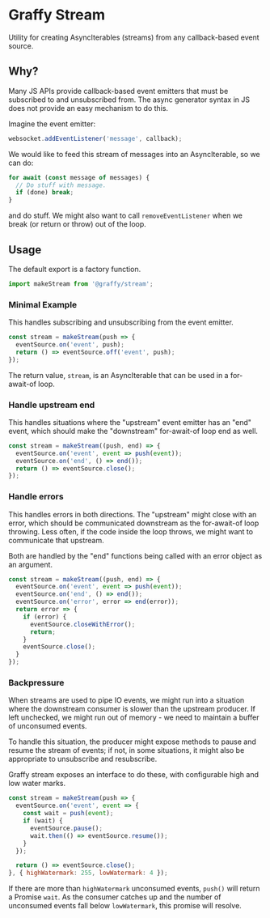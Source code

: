 # Graffy Stream

Utility for creating AsyncIterables (streams) from any callback-based
event source.

## Why?

Many JS APIs provide callback-based event emitters that must be subscribed to and unsubscribed from. The async generator syntax in JS does not provide an easy mechanism to do this.

Imagine the event emitter:
```js
websocket.addEventListener('message', callback);
```

We would like to feed this stream of messages into an AsyncIterable, so we can do:
```js
for await (const message of messages) {
  // Do stuff with message.
  if (done) break;
}
```
and do stuff. We might also want to call `removeEventListener` when we break (or return or throw) out of the loop.

## Usage

The default export is a factory function.

```js
import makeStream from '@graffy/stream';
```

### Minimal Example

This handles subscribing and unsubscribing from the event emitter.

```js
const stream = makeStream(push => {
  eventSource.on('event', push);
  return () => eventSource.off('event', push);
});
```

The return value, `stream`, is an AsyncIterable that can be used in a for-await-of loop.

### Handle upstream end

This handles situations where the "upstream" event emitter has an "end" event, which should make the "downstream" for-await-of loop end as well.

```js
const stream = makeStream((push, end) => {
  eventSource.on('event', event => push(event));
  eventSource.on('end', () => end());
  return () => eventSource.close();
});
```

### Handle errors

This handles errors in both directions. The "upstream" might close with an error, which should be communicated downstream as the for-await-of loop throwing. Less often, if the code inside the loop throws, we might want to communicate that upstream.

Both are handled by the "end" functions being called with an error object as an argument.

```js
const stream = makeStream((push, end) => {
  eventSource.on('event', event => push(event));
  eventSource.on('end', () => end());
  eventSource.on('error', error => end(error));
  return error => {
    if (error) {
      eventSource.closeWithError();
      return;
    }
    eventSource.close();
  }
});
```

### Backpressure

When streams are used to pipe IO events, we might run into a situation where the downstream consumer is slower than the upstream producer. If left unchecked, we might run out of memory - we need to maintain a buffer of unconsumed events.

To handle this situation, the producer might expose methods to pause and resume the stream of events; if not, in some situations, it might also be appropriate to unsubscribe and resubscribe.

Graffy stream exposes an interface to do these, with configurable high and low water marks.

```js
const stream = makeStream(push => {
  eventSource.on('event', event => {
    const wait = push(event);
    if (wait) {
      eventSource.pause();
      wait.then(() => eventSource.resume());
    }
  });

  return () => eventSource.close();
}, { highWatermark: 255, lowWatermark: 4 });
```

If there are more than `highWatermark` unconsumed events, `push()` will return a Promise `wait`. As the consumer catches up and the number of unconsumed events fall below `lowWatermark`, this promise will resolve.
